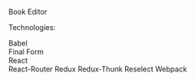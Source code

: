 Book Editor

Technologies:

Babel\
Final Form\
React\
React-Router
Redux
Redux-Thunk
Reselect
Webpack

